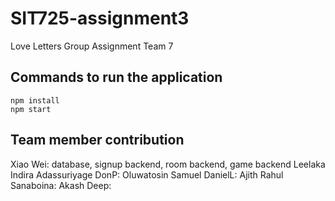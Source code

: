 # SIT725-assignment3
Love Letters Group Assignment Team 7
## Commands to run the application
```
npm install
npm start
```
## Team member contribution
Xiao Wei: database, signup backend, room backend, game backend
Leelaka Indira Adassuriyage DonP:
Oluwatosin Samuel DanielL:
Ajith Rahul Sanaboina:
Akash Deep:
